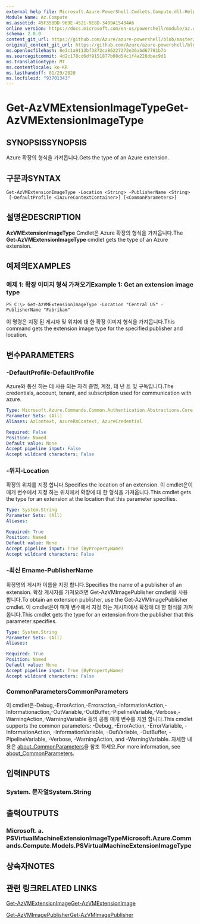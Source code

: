 ```yaml
---
external help file: Microsoft.Azure.PowerShell.Cmdlets.Compute.dll-Help.xml
Module Name: Az.Compute
ms.assetid: 45F35BDD-969E-4521-9E8D-3499A15434A6
online version: https://docs.microsoft.com/en-us/powershell/module/az.compute/get-azvmextensionimagetype
schema: 2.0.0
content_git_url: https://github.com/Azure/azure-powershell/blob/master/src/Compute/Compute/help/Get-AzVMExtensionImageType.md
original_content_git_url: https://github.com/Azure/azure-powershell/blob/master/src/Compute/Compute/help/Get-AzVMExtensionImageType.md
ms.openlocfilehash: 0e3c1a9113bf3872ca86227272e36abd67781b7b
ms.sourcegitcommit: 4d2c178cd6df9151877b08d54c1f4a228dbec9d1
ms.translationtype: MT
ms.contentlocale: ko-KR
ms.lasthandoff: 01/29/2020
ms.locfileid: "93701343"
---
```

# <span data-ttu-id="d2327-101">Get-AzVMExtensionImageType</span><span class="sxs-lookup"><span data-stu-id="d2327-101">Get-AzVMExtensionImageType</span></span>

## <span data-ttu-id="d2327-102">SYNOPSIS</span><span class="sxs-lookup"><span data-stu-id="d2327-102">SYNOPSIS</span></span>
<span data-ttu-id="d2327-103">Azure 확장의 형식을 가져옵니다.</span><span class="sxs-lookup"><span data-stu-id="d2327-103">Gets the type of an Azure extension.</span></span>

## <span data-ttu-id="d2327-104">구문과</span><span class="sxs-lookup"><span data-stu-id="d2327-104">SYNTAX</span></span>

```
Get-AzVMExtensionImageType -Location <String> -PublisherName <String>
 [-DefaultProfile <IAzureContextContainer>] [<CommonParameters>]
```

## <span data-ttu-id="d2327-105">설명은</span><span class="sxs-lookup"><span data-stu-id="d2327-105">DESCRIPTION</span></span>
<span data-ttu-id="d2327-106">**AzVMExtensionImageType** Cmdlet은 Azure 확장의 형식을 가져옵니다.</span><span class="sxs-lookup"><span data-stu-id="d2327-106">The **Get-AzVMExtensionImageType** cmdlet gets the type of an Azure extension.</span></span>

## <span data-ttu-id="d2327-107">예제의</span><span class="sxs-lookup"><span data-stu-id="d2327-107">EXAMPLES</span></span>

### <span data-ttu-id="d2327-108">예제 1: 확장 이미지 형식 가져오기</span><span class="sxs-lookup"><span data-stu-id="d2327-108">Example 1: Get an extension image type</span></span>
```
PS C:\> Get-AzVMExtensionImageType -Location "Central US" -PublisherName "Fabrikam"
```

<span data-ttu-id="d2327-109">이 명령은 지정 된 게시자 및 위치에 대 한 확장 이미지 형식을 가져옵니다.</span><span class="sxs-lookup"><span data-stu-id="d2327-109">This command gets the extension image type for the specified publisher and location.</span></span>

## <span data-ttu-id="d2327-110">변수</span><span class="sxs-lookup"><span data-stu-id="d2327-110">PARAMETERS</span></span>

### <span data-ttu-id="d2327-111">-DefaultProfile</span><span class="sxs-lookup"><span data-stu-id="d2327-111">-DefaultProfile</span></span>
<span data-ttu-id="d2327-112">Azure와 통신 하는 데 사용 되는 자격 증명, 계정, 테 넌 트 및 구독입니다.</span><span class="sxs-lookup"><span data-stu-id="d2327-112">The credentials, account, tenant, and subscription used for communication with azure.</span></span>

```yaml
Type: Microsoft.Azure.Commands.Common.Authentication.Abstractions.Core.IAzureContextContainer
Parameter Sets: (All)
Aliases: AzContext, AzureRmContext, AzureCredential

Required: False
Position: Named
Default value: None
Accept pipeline input: False
Accept wildcard characters: False
```

### <span data-ttu-id="d2327-113">-위치</span><span class="sxs-lookup"><span data-stu-id="d2327-113">-Location</span></span>
<span data-ttu-id="d2327-114">확장의 위치를 지정 합니다.</span><span class="sxs-lookup"><span data-stu-id="d2327-114">Specifies the location of an extension.</span></span>
<span data-ttu-id="d2327-115">이 cmdlet은이 매개 변수에서 지정 하는 위치에서 확장에 대 한 형식을 가져옵니다.</span><span class="sxs-lookup"><span data-stu-id="d2327-115">This cmdlet gets the type for an extension at the location that this parameter specifies.</span></span>

```yaml
Type: System.String
Parameter Sets: (All)
Aliases:

Required: True
Position: Named
Default value: None
Accept pipeline input: True (ByPropertyName)
Accept wildcard characters: False
```

### <span data-ttu-id="d2327-116">-최신 Ername</span><span class="sxs-lookup"><span data-stu-id="d2327-116">-PublisherName</span></span>
<span data-ttu-id="d2327-117">확장명의 게시자 이름을 지정 합니다.</span><span class="sxs-lookup"><span data-stu-id="d2327-117">Specifies the name of a publisher of an extension.</span></span>
<span data-ttu-id="d2327-118">확장 게시자를 가져오려면 Get-AzVMImagePublisher cmdlet을 사용 합니다.</span><span class="sxs-lookup"><span data-stu-id="d2327-118">To obtain an extension publisher, use the Get-AzVMImagePublisher cmdlet.</span></span>
<span data-ttu-id="d2327-119">이 cmdlet은이 매개 변수에서 지정 하는 게시자에서 확장에 대 한 형식을 가져옵니다.</span><span class="sxs-lookup"><span data-stu-id="d2327-119">This cmdlet gets the type for an extension from the publisher that this parameter specifies.</span></span>

```yaml
Type: System.String
Parameter Sets: (All)
Aliases:

Required: True
Position: Named
Default value: None
Accept pipeline input: True (ByPropertyName)
Accept wildcard characters: False
```

### <span data-ttu-id="d2327-120">CommonParameters</span><span class="sxs-lookup"><span data-stu-id="d2327-120">CommonParameters</span></span>
<span data-ttu-id="d2327-121">이 cmdlet은-Debug,-ErrorAction,-Erroraction,-InformationAction,-Informationaction,-OutVariable,-OutBuffer,-PipelineVariable,-Verbose,-WarningAction,-WarningVariable 등의 공통 매개 변수를 지원 합니다.</span><span class="sxs-lookup"><span data-stu-id="d2327-121">This cmdlet supports the common parameters: -Debug, -ErrorAction, -ErrorVariable, -InformationAction, -InformationVariable, -OutVariable, -OutBuffer, -PipelineVariable, -Verbose, -WarningAction, and -WarningVariable.</span></span> <span data-ttu-id="d2327-122">자세한 내용은 [about_CommonParameters](https://go.microsoft.com/fwlink/?LinkID=113216)을 참조 하세요.</span><span class="sxs-lookup"><span data-stu-id="d2327-122">For more information, see [about_CommonParameters](https://go.microsoft.com/fwlink/?LinkID=113216).</span></span>

## <span data-ttu-id="d2327-123">입력</span><span class="sxs-lookup"><span data-stu-id="d2327-123">INPUTS</span></span>

### <span data-ttu-id="d2327-124">System. 문자열</span><span class="sxs-lookup"><span data-stu-id="d2327-124">System.String</span></span>

## <span data-ttu-id="d2327-125">출력</span><span class="sxs-lookup"><span data-stu-id="d2327-125">OUTPUTS</span></span>

### <span data-ttu-id="d2327-126">Microsoft. a. PSVirtualMachineExtensionImageType</span><span class="sxs-lookup"><span data-stu-id="d2327-126">Microsoft.Azure.Commands.Compute.Models.PSVirtualMachineExtensionImageType</span></span>

## <span data-ttu-id="d2327-127">상속자</span><span class="sxs-lookup"><span data-stu-id="d2327-127">NOTES</span></span>

## <span data-ttu-id="d2327-128">관련 링크</span><span class="sxs-lookup"><span data-stu-id="d2327-128">RELATED LINKS</span></span>

[<span data-ttu-id="d2327-129">Get-AzVMExtensionImage</span><span class="sxs-lookup"><span data-stu-id="d2327-129">Get-AzVMExtensionImage</span></span>](./Get-AzVMExtensionImage.md)

[<span data-ttu-id="d2327-130">Get-AzVMImagePublisher</span><span class="sxs-lookup"><span data-stu-id="d2327-130">Get-AzVMImagePublisher</span></span>](./Get-AzVMImagePublisher.md)


